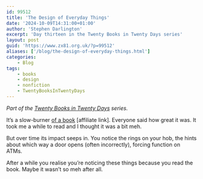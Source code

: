 ```yaml
---
id: 99512
title: 'The Design of Everyday Things'
date: '2024-10-09T14:31:00+01:00'
author: 'Stephen Darlington'
excerpt: 'Day thirteen in the Twenty Books in Twenty Days series'
layout: post
guid: 'https://www.zx81.org.uk/?p=99512'
aliases: ['/blog/the-design-of-everyday-things.html']
categories:
    - Blog
tags:
    - books
    - design
    - nonfiction
    - TwentyBooksInTwentyDays
---
```


*Part of the [Twenty Books in Twenty Days](/blog/twenty-books.html) series.*

It’s a slow-burner [of a book](https://amzn.to/3XN46ys) \[affiliate link\]. Everyone said how great it was. It took me a while to read and I thought it was a bit meh.

But over time its impact seeps in. You notice the rings on your hob, the hints about which way a door opens (often incorrectly), forcing function on ATMs.

After a while you realise you’re noticing these things because you read the book. Maybe it wasn’t so meh after all.